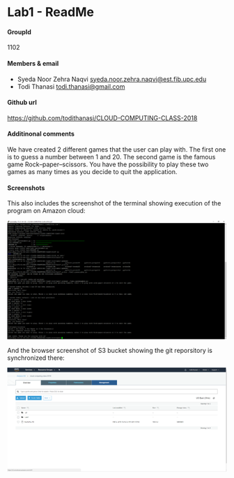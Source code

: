 # Lab1 - ReadMe

#### GroupId
1102

#### Members & email
- Syeda Noor Zehra Naqvi         <syeda.noor.zehra.naqvi@est.fib.upc.edu>
- Todi Thanasi                   <todi.thanasi@gmail.com>
                         
#### Github url
https://github.com/todithanasi/CLOUD-COMPUTING-CLASS-2018

#### Additinonal comments

We have created 2 different games that the user can play with. The first one is to guess a number between 1 and 20. 
The second game is the famous game Rock–paper–scissors. You have the possibility to play these two games as many times as you
decide to quit the application.

#### Screenshots

This also includes the screenshot of the terminal showing execution of the program on Amazon cloud:

![AWS Terminal](https://github.com/todithanasi/CLOUD-COMPUTING-CLASS-2018/raw/master/Lab1/Lab1.AWSterminal.PNG)

And the browser screenshot of S3 bucket showing the git reporsitory is synchronized there:

![S3 Bucket](https://github.com/todithanasi/CLOUD-COMPUTING-CLASS-2018/raw/master/Lab1/Lab1.S3Bucket.PNG)

